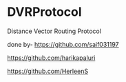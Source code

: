 # DVRProtocol
Distance Vector Routing Protocol


done by-
https://github.com/saif031197

https://github.com/harikapaluri

https://github.com/HerleenS
